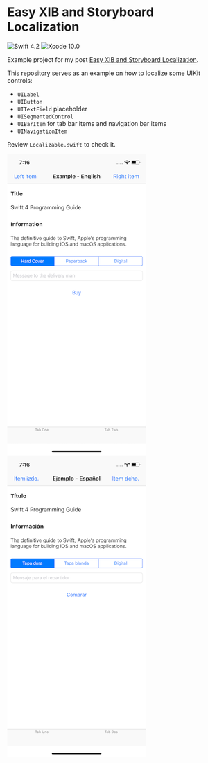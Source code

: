 # Easy XIB and Storyboard Localization

![Swift 4.2](https://img.shields.io/badge/swift-4.2-orange.svg) ![Xcode 10.0](https://img.shields.io/badge/xcode-10.0-blue.svg)

Example project for my post [Easy XIB and Storyboard Localization](https://medium.com/@mario.negro.martin/easy-xib-and-storyboard-localization-b2794c69c9db).

This repository serves as an example on how to localize some UIKit controls:

- `UILabel`
- `UIButton`
- `UITextField` placeholder
- `UISegmentedControl`
- `UIBarItem` for tab bar items and navigation bar items
- `UINavigationItem`

Review `Localizable.swift` to check it.

![English](etc/en.png) ![Spanish](etc/es.png)
